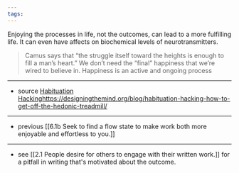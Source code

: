 ```yaml
---
tags:
---
```


Enjoying the processes in life, not the outcomes, can lead to a more fulfilling life. It can even have affects on biochemical levels of neurotransmitters.

> Camus says that “the struggle itself toward the heights is enough to fill a man’s heart.” We don’t need the “final” happiness that we’re wired to believe in. Happiness is an active and ongoing process

---

- source [Habituation Hacking](https://designingthemind.org/blog/habituation-hacking-how-to-get-off-the-hedonic-treadmill/)https://designingthemind.org/blog/habituation-hacking-how-to-get-off-the-hedonic-treadmill/

---

- previous [[6.1b Seek to find a flow state to make work both more enjoyable and effortless to you.]]

---

- see [[2.1 People desire for others to engage with their written work.]] for a pitfall in writing that's motivated about the outcome.
